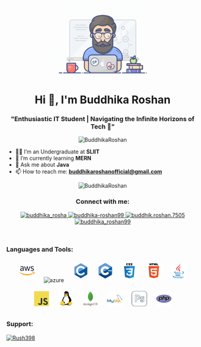<p align="center">
  <img align="center" style="width:16rem; height:auto" src="https://raw.githubusercontent.com/Elanza-48/Elanza-48/41a4790484e268102dfdab2b7c59d440d3ffafab/resources/img/geek.gif"/>
</p>

<h1 align="center">Hi 👋, I'm Buddhika Roshan</h1>
<h3 align="center">"Enthusiastic IT Student | Navigating the Infinite Horizons of Tech 🚀"</h3>

<p align="center"> 
  <img src="https://komarev.com/ghpvc/?username=BuddhikaRoshan&label=Profile%20views&color=0e75b6&style=flat" alt="BuddhikaRoshan" />
</p>

- 👨‍🎓 I’m an Undergraduate at **SLIIT**
- 🌱 I’m currently learning **MERN**
- 💬 Ask me about **Java**
- 📫 How to reach me: **buddhikaroshanofficial@gmail.com**
<p align="center">
  <img src="https://github-readme-stats.vercel.app/api?username=BuddhikaRoshan&show_icons=true" alt="BuddhikaRoshan" />
</p>

<h3 align="center">Connect with me:</h3>
<p align="center">
  <a href="https://twitter.com/buddhika_rosha" target="_blank">
    <img src="https://raw.githubusercontent.com/rahuldkjain/github-profile-readme-generator/master/src/images/icons/Social/twitter.svg" alt="buddhika_rosha" height="30" width="40" />
  </a>
  <a href="https://linkedin.com/in/buddhika-roshan99" target="_blank">
    <img src="https://raw.githubusercontent.com/rahuldkjain/github-profile-readme-generator/master/src/images/icons/Social/linked-in-alt.svg" alt="buddhika-roshan99" height="30" width="40" />
  </a>
  <a href="https://fb.com/buddhik.roshan.7505" target="_blank">
    <img src="https://raw.githubusercontent.com/rahuldkjain/github-profile-readme-generator/master/src/images/icons/Social/facebook.svg" alt="buddhik.roshan.7505" height="30" width="40" />
  </a>
  <a href="https://instagram.com/buddhika_roshan99" target="_blank">
    <img src="https://raw.githubusercontent.com/rahuldkjain/github-profile-readme-generator/master/src/images/icons/Social/instagram.svg" alt="buddhika_roshan99" height="30" width="40" />
  </a>
</p>


<br>
<h3 align="left">Languages and Tools:</h3>

<p align="center"><img style="margin: 10px" src="https://raw.githubusercontent.com/devicons/devicon/master/icons/amazonwebservices/amazonwebservices-original-wordmark.svg" alt="aws" width="40" height="40"/> </a>
<img style="margin: 10px" src="https://www.vectorlogo.zone/logos/microsoft_azure/microsoft_azure-icon.svg" alt="azure" width="40" height="40"/> 
<img style="margin: 10px" src="https://raw.githubusercontent.com/devicons/devicon/master/icons/c/c-original.svg" alt="c" width="40" height="40"/> 
<img style="margin: 10px" src="https://raw.githubusercontent.com/devicons/devicon/master/icons/cplusplus/cplusplus-original.svg" alt="cplusplus" width="40" height="40"/>
<img style="margin: 10px" src="https://raw.githubusercontent.com/devicons/devicon/master/icons/css3/css3-original-wordmark.svg" alt="css3" width="40" height="40"/> 
<img style="margin: 10px" src="https://raw.githubusercontent.com/devicons/devicon/master/icons/html5/html5-original-wordmark.svg" alt="html5" width="40" height="40"/> 
<img style="margin: 10px" src="https://raw.githubusercontent.com/devicons/devicon/master/icons/java/java-original.svg" alt="java" width="40" height="40"/> 
<img style="margin: 10px" src="https://raw.githubusercontent.com/devicons/devicon/master/icons/javascript/javascript-original.svg" alt="javascript" width="40" height="40"/> 
<img style="margin: 10px" src="https://raw.githubusercontent.com/devicons/devicon/master/icons/linux/linux-original.svg" alt="linux" width="40" height="40"/> 
<img style="margin: 10px" src="https://raw.githubusercontent.com/devicons/devicon/master/icons/mongodb/mongodb-original-wordmark.svg" alt="mongodb" width="40" height="40"/>  
<img style="margin: 10px" src="https://raw.githubusercontent.com/devicons/devicon/master/icons/mysql/mysql-original-wordmark.svg" alt="mysql"  height="40"/> 
<img style="margin: 10px" src="https://raw.githubusercontent.com/devicons/devicon/master/icons/photoshop/photoshop-line.svg" alt="photoshop"  height="40"/> 
<img style="margin: 10px" src="https://raw.githubusercontent.com/devicons/devicon/master/icons/php/php-original.svg" alt="php"  height="40"/> 


<h3 align="left">Support:</h3>
<p><a href="https://www.buymeacoffee.com/BuddhikaRoshan"> <img align="center" src="https://cdn.buymeacoffee.com/buttons/v2/default-yellow.png" height="50" width="210" alt="Rush398" /></a></p><br><br>
